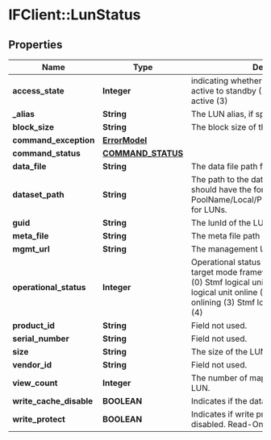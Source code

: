 # IFClient::LunStatus

## Properties
Name | Type | Description | Notes
------------ | ------------- | ------------- | -------------
**access_state** | **Integer** | indicating whether the LUN is:   active (0)   active to standby (1)   standby (2)   standby to active (3)  | [optional] 
**_alias** | **String** | The LUN alias, if specified. | [optional] 
**block_size** | **String** | The block size of the LUN. | [optional] 
**command_exception** | [**ErrorModel**](ErrorModel.md) |  | [optional] 
**command_status** | [**COMMAND_STATUS**](COMMAND_STATUS.md) |  | [optional] 
**data_file** | **String** | The data file path for the LUN. | [optional] 
**dataset_path** | **String** | The path to the dataset. The dataset path should have the format PoolName/Local/ProjectName/VolumeName for LUNs.  | [optional] 
**guid** | **String** | The lunId of the LUN. | [optional] 
**meta_file** | **String** | The meta file path of the LUN. | [optional] 
**mgmt_url** | **String** | The management URL of the LUN. | [optional] 
**operational_status** | **Integer** | Operational status of the LU.     Stmf (SCSI target mode framework) logical unit offline (0)     Stmf logical unit offlining (1)     Stmf logical unit online (2)     Stmf logical unit onlining (3)     Stmf logical unit unregistered (4)  | [optional] 
**product_id** | **String** | Field not used. | [optional] 
**serial_number** | **String** | Field not used. | [optional] 
**size** | **String** | The size of the LUN. | [optional] 
**vendor_id** | **String** | Field not used. | [optional] 
**view_count** | **Integer** | The number of mappings defined for the LUN. | [optional] 
**write_cache_disable** | **BOOLEAN** | Indicates if the data write cache is disabled. | [optional] 
**write_protect** | **BOOLEAN** | Indicates if write protect is enabled or disabled.   Read-Only (True)   Write (False)  | [optional] 


